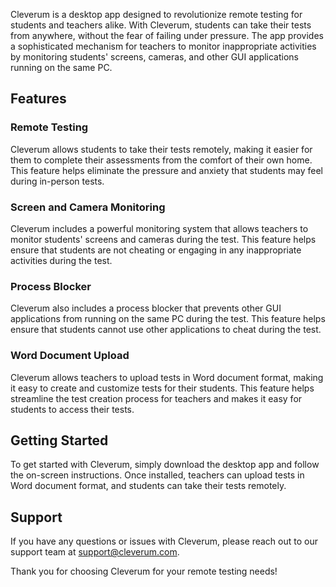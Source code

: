 <p>Cleverum is a desktop app designed to revolutionize remote testing for students and teachers alike. With Cleverum, students can take their tests from anywhere, without the fear of failing under pressure. The app provides a sophisticated mechanism for teachers to monitor inappropriate activities by monitoring students' screens, cameras, and other GUI applications running on the same PC.</p>

<h2>Features</h2>

<h3>Remote Testing</h3>

<p>Cleverum allows students to take their tests remotely, making it easier for them to complete their assessments from the comfort of their own home. This feature helps eliminate the pressure and anxiety that students may feel during in-person tests.</p>

<h3>Screen and Camera Monitoring</h3>

<p>Cleverum includes a powerful monitoring system that allows teachers to monitor students' screens and cameras during the test. This feature helps ensure that students are not cheating or engaging in any inappropriate activities during the test.</p>

<h3>Process Blocker</h3>

<p>Cleverum also includes a process blocker that prevents other GUI applications from running on the same PC during the test. This feature helps ensure that students cannot use other applications to cheat during the test.</p>

<h3>Word Document Upload</h3>

<p>Cleverum allows teachers to upload tests in Word document format, making it easy to create and customize tests for their students. This feature helps streamline the test creation process for teachers and makes it easy for students to access their tests.</p>

<h2>Getting Started</h2>

<p>To get started with Cleverum, simply download the desktop app and follow the on-screen instructions. Once installed, teachers can upload tests in Word document format, and students can take their tests remotely.</p>

<h2>Support</h2>

<p>If you have any questions or issues with Cleverum, please reach out to our support team at <a href="mailto:support@cleverum.com">support@cleverum.com</a>.</p>

<p>Thank you for choosing Cleverum for your remote testing needs!</p>
